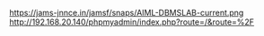 https://jams-jnnce.in/jamsf/snaps/AIML-DBMSLAB-current.png
http://192.168.20.140/phpmyadmin/index.php?route=/&route=%2F
